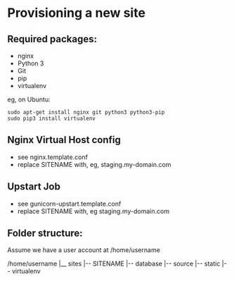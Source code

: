 Provisioning a new site
=======================

## Required packages:

* nginx
* Python 3
* Git
* pip
* virtualenv

eg, on Ubuntu:

    sudo apt-get install nginx git python3 python3-pip
    sudo pip3 install virtualenv

## Nginx Virtual Host config

* see nginx.template.conf
* replace SITENAME with, eg, staging.my-domain.com

## Upstart Job

* see gunicorn-upstart.template.conf
* replace SITENAME with, eg staging.my-domain.com

## Folder structure:
Assume we have a user account at /home/username

/home/username
|__ sites
    |-- SITENAME
         |-- database
	 |-- source
	 |-- static
	 |-- virtualenv